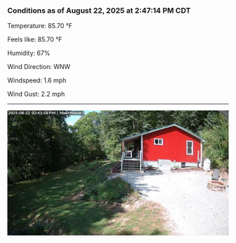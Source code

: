 ### Conditions as of August 22, 2025 at 2:47:14 PM CDT 

Temperature: 85.70 &deg;F

Feels like: 85.70 &deg;F

Humidity: 67%

Wind Direction: WNW

Windspeed: 1.6 mph

Wind Gust: 2.2 mph

---

<img src="./images/latest.jpeg"/>

